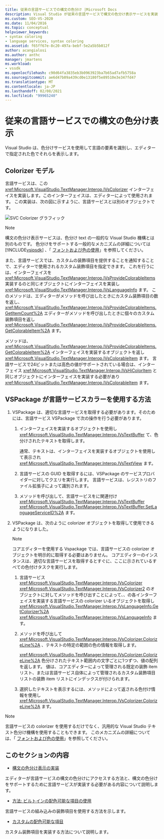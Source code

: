 ```yaml
---
title: 従来の言語サービスでの構文の色分け |Microsoft Docs
description: Visual Studio が従来の言語サービスで構文の色分け表示サービスを実装する方法について説明します。これにより、言語の要素が識別され、エディターに色で表示されます。
ms.custom: SEO-VS-2020
ms.date: 11/04/2016
ms.topic: conceptual
helpviewer_keywords:
- syntax coloring
- language services, syntax coloring
ms.assetid: f65ff67e-8c20-497a-bebf-5e2a5b5b012f
author: acangialosi
ms.author: anthc
manager: jmartens
ms.workload:
- vssdk
ms.openlocfilehash: c90d64fa3835eb3b0963923ba7b65ad7afb5758a
ms.sourcegitcommit: ae6d47b09a439cd0e13180f5e89510e3e347fd47
ms.translationtype: MT
ms.contentlocale: ja-JP
ms.lasthandoff: 02/08/2021
ms.locfileid: "99965240"
---
```

# <a name="syntax-coloring-in-a-legacy-language-service"></a>従来の言語サービスでの構文の色分け表示

Visual Studio は、色分けサービスを使用して言語の要素を識別し、エディターで指定された色でそれらを表示します。

## <a name="colorizer-model"></a>Colorizer モデル
 言語サービスは、この <xref:Microsoft.VisualStudio.TextManager.Interop.IVsColorizer> インターフェイスを実装します。このインターフェイスは、エディターによって使用されます。 この実装は、次の図に示すように、言語サービスとは別のオブジェクトです。

 ![SVC Colorizer グラフィック](../../extensibility/internals/media/figlgsvccolorizer.gif)

> [!NOTE]
> 構文の色分け表示サービスは、色分け text の一般的な Visual Studio 機構とは別のものです。 色分けをサポートする一般的なメカニズムの詳細については [!INCLUDE[vsipsdk](../../extensibility/includes/vsipsdk_md.md)] 、「 [フォントおよび色の使用](/previous-versions/visualstudio/visual-studio-2015/extensibility/using-fonts-and-colors?preserve-view=true&view=vs-2015)」を参照してください。

 また、言語サービスでは、カスタムの装飾項目を提供することを通知することで、エディターで使用されるカスタム装飾項目を指定できます。 これを行うには、インターフェイスを <xref:Microsoft.VisualStudio.TextManager.Interop.IVsProvideColorableItems> 実装するのと同じオブジェクトにインターフェイスを実装し <xref:Microsoft.VisualStudio.TextManager.Interop.IVsLanguageInfo> ます。 このメソッドは、エディターがメソッドを呼び出したときにカスタム装飾項目の数を返し、 <xref:Microsoft.VisualStudio.TextManager.Interop.IVsProvideColorableItems.GetItemCount%2A> エディターがメソッドを呼び出したときに個々のカスタム装飾項目を返し <xref:Microsoft.VisualStudio.TextManager.Interop.IVsProvideColorableItems.GetColorableItem%2A> ます。

 メソッドは、 <xref:Microsoft.VisualStudio.TextManager.Interop.IVsProvideColorableItems.GetColorableItem%2A> インターフェイスを実装するオブジェクトを返し <xref:Microsoft.VisualStudio.TextManager.Interop.IVsColorableItem> ます。 言語サービスで24ビットまたは高色の値がサポートされている場合は、インターフェイス <xref:Microsoft.VisualStudio.TextManager.Interop.IVsHiColorItem> と同じオブジェクトにインターフェイスを実装する必要があり <xref:Microsoft.VisualStudio.TextManager.Interop.IVsColorableItem> ます。

## <a name="how-a-vspackage-uses-a-language-service-colorizer"></a>VSPackage が言語サービスカラーを使用する方法

1. VSPackage は、適切な言語サービスを取得する必要があります。そのためには、言語サービス VSPackage で次の操作を行う必要があります。

    1. インターフェイスを実装するオブジェクトを使用し <xref:Microsoft.VisualStudio.TextManager.Interop.IVsTextBuffer> て、色分けされたテキストを取得します。

         通常、テキストは、インターフェイスを実装するオブジェクトを使用して表示され <xref:Microsoft.VisualStudio.TextManager.Interop.IVsTextView> ます。

    2. 言語サービスの GUID を取得するには、VSPackage のサービスプロバイダーに対してクエリを実行します。 言語サービスは、レジストリのファイル拡張子によって識別されます。

    3. メソッドを呼び出して、言語サービスをに関連付け <xref:Microsoft.VisualStudio.TextManager.Interop.IVsTextBuffer> <xref:Microsoft.VisualStudio.TextManager.Interop.IVsTextBuffer.SetLanguageServiceID%2A> ます。

2. VSPackage は、次のように colorizer オブジェクトを取得して使用できるようになりました。

    > [!NOTE]
    > コアエディターを使用する Vspackage では、言語サービスの colorizer オブジェクトを明示的に取得する必要はありません。 コアエディターのインスタンスは、適切な言語サービスを取得するとすぐに、ここに示されているすべての色付けタスクを実行します。

    1. 言語サービス <xref:Microsoft.VisualStudio.TextManager.Interop.IVsColorizer> <xref:Microsoft.VisualStudio.TextManager.Interop.IVsColorizer2> のオブジェクトに対してメソッドを呼び出すことによって、、の各インターフェイスを実装する言語サービスの colorizer いるオブジェクトを取得し <xref:Microsoft.VisualStudio.TextManager.Interop.IVsLanguageInfo.GetColorizer%2A> <xref:Microsoft.VisualStudio.TextManager.Interop.IVsLanguageInfo> ます。

    2. メソッドを呼び出して <xref:Microsoft.VisualStudio.TextManager.Interop.IVsColorizer.ColorizeLine%2A> 、テキストの特定の範囲の色の情報を取得します。

         <xref:Microsoft.VisualStudio.TextManager.Interop.IVsColorizer.ColorizeLine%2A> 色分けされたテキスト範囲内の文字ごとに1つずつ、値の配列を返します。 値は、コアエディターによって管理される既定の装飾 item リスト、または言語サービス自体によって管理されるカスタム装飾項目リストの装飾 item リストにインデックスが付けられます。

    3. 選択したテキストを表示するには、メソッドによって返される色付け情報を使用し <xref:Microsoft.VisualStudio.TextManager.Interop.IVsColorizer.ColorizeLine%2A> ます。

> [!NOTE]
> 言語サービスの colorizer を使用するだけでなく、汎用的な Visual Studio テキスト色分け機構を使用することもできます。 このメカニズムの詳細については、「 [フォントおよび色の使用](/previous-versions/visualstudio/visual-studio-2015/extensibility/using-fonts-and-colors?preserve-view=true&view=vs-2015)」を参照してください。

## <a name="in-this-section"></a>このセクションの内容
- [構文の色分け表示の実装](../../extensibility/internals/implementing-syntax-coloring.md)

 エディターが言語サービスの構文の色分けにアクセスする方法と、構文の色分けをサポートするために言語サービスが実装する必要がある内容について説明します。

- [方法: ビルトインの配色可能な項目の使用](../../extensibility/internals/how-to-use-built-in-colorable-items.md)

 言語サービスの組み込みの装飾項目を使用する方法を示します。

- [カスタムの配色可能な項目](../../extensibility/internals/custom-colorable-items.md)

 カスタム装飾項目を実装する方法について説明します。
